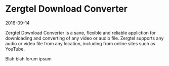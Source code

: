 # Zergtel Download Converter

2016-09-14

Zergtel Download Converter is a sane, flexible and reliable appliction for downloading and converting of any video or audio file. Zergtel supports any audio or video file from any location, including from online sites such as YouTube.

Blah blah lorum ipsum
